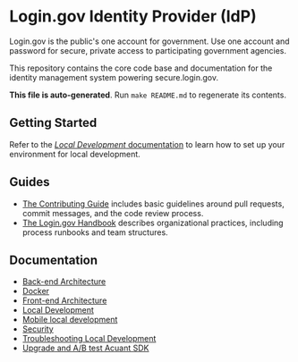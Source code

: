 # Login.gov Identity Provider (IdP)

Login.gov is the public's one account for government. Use one account and password for secure, private access to participating government agencies.

This repository contains the core code base and documentation for the identity management system powering secure.login.gov.

**This file is auto-generated**. Run `make README.md` to regenerate its contents.

## Getting Started

Refer to the [_Local Development_ documentation](./docs/local-development.md) to learn how to set up your environment for local development.

## Guides

- [The Contributing Guide](CONTRIBUTING.md) includes basic guidelines around pull requests, commit messages, and the code review process.
- [The Login.gov Handbook](https://handbook.login.gov/) describes organizational practices, including process runbooks and team structures.

## Documentation

- [Back-end Architecture](docs/backend.md)
- [Docker](docs/Docker.md)
- [Front-end Architecture](docs/frontend.md)
- [Local Development](docs/local-development.md)
- [Mobile local development](docs/mobile.md)
- [Security](docs/SECURITY.md)
- [Troubleshooting Local Development](docs/troubleshooting.md)
- [Upgrade and A/B test Acuant SDK](docs/sdk-upgrade.md)

